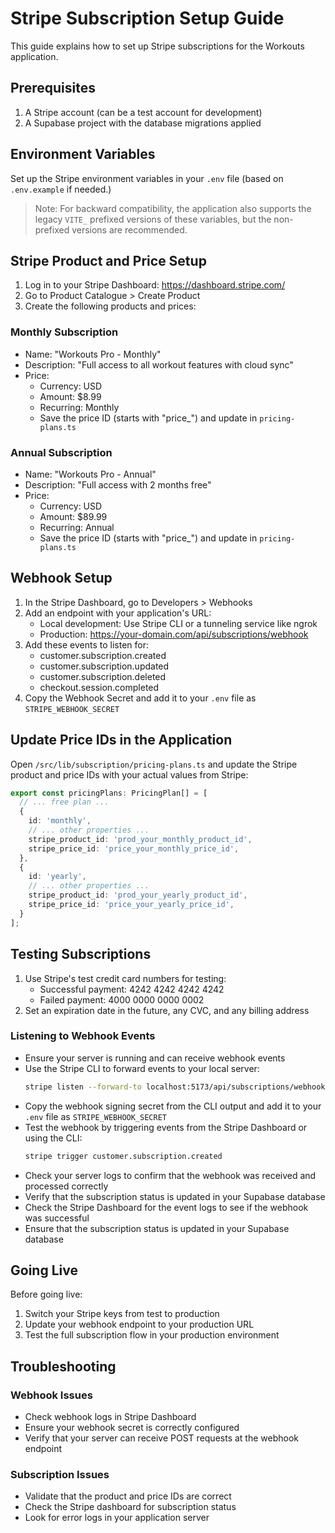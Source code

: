 # Stripe Subscription Setup Guide

This guide explains how to set up Stripe subscriptions for the Workouts application.

## Prerequisites

1. A Stripe account (can be a test account for development)
2. A Supabase project with the database migrations applied

## Environment Variables

Set up the Stripe environment variables in your `.env` file (based on `.env.example` if needed.)

> Note: For backward compatibility, the application also supports the legacy `VITE_` prefixed versions of these variables, but the non-prefixed versions are recommended.

## Stripe Product and Price Setup

1. Log in to your Stripe Dashboard: https://dashboard.stripe.com/
2. Go to Product Catalogue > Create Product
3. Create the following products and prices:

### Monthly Subscription
- Name: "Workouts Pro - Monthly"
- Description: "Full access to all workout features with cloud sync"
- Price:
  - Currency: USD
  - Amount: $8.99
  - Recurring: Monthly
  - Save the price ID (starts with "price_") and update in `pricing-plans.ts`

### Annual Subscription
- Name: "Workouts Pro - Annual"
- Description: "Full access with 2 months free"
- Price:
  - Currency: USD
  - Amount: $89.99
  - Recurring: Annual
  - Save the price ID (starts with "price_") and update in `pricing-plans.ts`

## Webhook Setup

1. In the Stripe Dashboard, go to Developers > Webhooks
2. Add an endpoint with your application's URL:
   - Local development: Use Stripe CLI or a tunneling service like ngrok
   - Production: https://your-domain.com/api/subscriptions/webhook
3. Add these events to listen for:
   - customer.subscription.created
   - customer.subscription.updated
   - customer.subscription.deleted
   - checkout.session.completed
4. Copy the Webhook Secret and add it to your `.env` file as `STRIPE_WEBHOOK_SECRET`

## Update Price IDs in the Application

Open `/src/lib/subscription/pricing-plans.ts` and update the Stripe product and price IDs with your actual values from Stripe:

```typescript
export const pricingPlans: PricingPlan[] = [
  // ... free plan ...
  {
    id: 'monthly',
    // ... other properties ...
    stripe_product_id: 'prod_your_monthly_product_id',
    stripe_price_id: 'price_your_monthly_price_id',
  },
  {
    id: 'yearly',
    // ... other properties ...
    stripe_product_id: 'prod_your_yearly_product_id',
    stripe_price_id: 'price_your_yearly_price_id',
  }
];
```

## Testing Subscriptions

1. Use Stripe's test credit card numbers for testing:
   - Successful payment: 4242 4242 4242 4242
   - Failed payment: 4000 0000 0000 0002
2. Set an expiration date in the future, any CVC, and any billing address

### Listening to Webhook Events

- Ensure your server is running and can receive webhook events
- Use the Stripe CLI to forward events to your local server:
  ```bash
  stripe listen --forward-to localhost:5173/api/subscriptions/webhook
  ```
- Copy the webhook signing secret from the CLI output and add it to your `.env` file as `STRIPE_WEBHOOK_SECRET`
- Test the webhook by triggering events from the Stripe Dashboard or using the CLI:
  ```bash
  stripe trigger customer.subscription.created
  ```
- Check your server logs to confirm that the webhook was received and processed correctly
- Verify that the subscription status is updated in your Supabase database
- Check the Stripe Dashboard for the event logs to see if the webhook was successful
- Ensure that the subscription status is updated in your Supabase database


## Going Live

Before going live:

1. Switch your Stripe keys from test to production
2. Update your webhook endpoint to your production URL
3. Test the full subscription flow in your production environment

## Troubleshooting

### Webhook Issues
- Check webhook logs in Stripe Dashboard
- Ensure your webhook secret is correctly configured
- Verify that your server can receive POST requests at the webhook endpoint

### Subscription Issues
- Validate that the product and price IDs are correct
- Check the Stripe dashboard for subscription status
- Look for error logs in your application server

